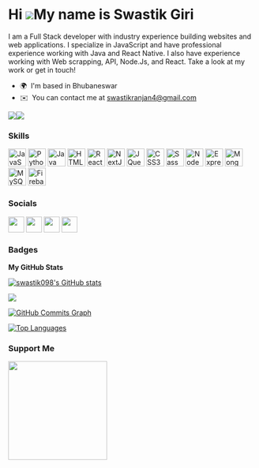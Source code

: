 Hi ![](https://user-images.githubusercontent.com/18350557/176309783-0785949b-9127-417c-8b55-ab5a4333674e.gif)My name is Swastik Giri
====================================================================================================================================

I am a Full Stack developer with industry experience building websites and web applications. I specialize in JavaScript and have professional experience working with Java and React Native. I also have experience working with Web scrapping, API, Node.Js, and React. Take a look at my work or get in touch!

* 🌍  I'm based in Bhubaneswar
* ✉️  You can contact me at [swastikranjan4@gmail.com](mailto:swastikranjan4@gmail.com)

<a href="https://www.twitter.com/swastikkk77" target="_blank" rel="noreferrer"><img
src="https://img.shields.io/twitter/follow/swastikkk77?logo=twitter&style=for-the-badge&color=84cc16&labelColor=0f172a"
/></a><a href="https://www.github.com/swastik098" target="_blank" rel="noreferrer"><img
src="https://img.shields.io/github/followers/swastik098?logo=github&style=for-the-badge&color=84cc16&labelColor=0f172a" /></a>

### Skills

<p align="left">
<a href="https://developer.mozilla.org/en-US/docs/Web/JavaScript" target="_blank" rel="noreferrer"><img src="https://raw.githubusercontent.com/danielcranney/readme-generator/main/public/icons/skills/javascript-colored.svg" width="36" height="36" alt="JavaScript" /></a>
<a href="https://www.python.org/" target="_blank" rel="noreferrer"><img src="https://raw.githubusercontent.com/danielcranney/readme-generator/main/public/icons/skills/python-colored.svg" width="36" height="36" alt="Python" /></a>
<a href="https://www.oracle.com/java/" target="_blank" rel="noreferrer"><img src="https://raw.githubusercontent.com/danielcranney/readme-generator/main/public/icons/skills/java-colored.svg" width="36" height="36" alt="Java" /></a>
<a href="https://developer.mozilla.org/en-US/docs/Glossary/HTML5" target="_blank" rel="noreferrer"><img src="https://raw.githubusercontent.com/danielcranney/readme-generator/main/public/icons/skills/html5-colored.svg" width="36" height="36" alt="HTML5" /></a>
<a href="https://reactjs.org/" target="_blank" rel="noreferrer"><img src="https://raw.githubusercontent.com/danielcranney/readme-generator/main/public/icons/skills/react-colored.svg" width="36" height="36" alt="React" /></a>
<a href="https://nextjs.org/docs" target="_blank" rel="noreferrer"><img src="https://raw.githubusercontent.com/danielcranney/readme-generator/main/public/icons/skills/nextjs-colored-dark.svg" width="36" height="36" alt="NextJs" /></a>
<a href="https://jquery.com/" target="_blank" rel="noreferrer"><img src="https://raw.githubusercontent.com/danielcranney/readme-generator/main/public/icons/skills/jquery-colored.svg" width="36" height="36" alt="JQuery" /></a>
<a href="https://www.w3.org/TR/CSS/#css" target="_blank" rel="noreferrer"><img src="https://raw.githubusercontent.com/danielcranney/readme-generator/main/public/icons/skills/css3-colored.svg" width="36" height="36" alt="CSS3" /></a>
<a href="https://sass-lang.com/" target="_blank" rel="noreferrer"><img src="https://raw.githubusercontent.com/danielcranney/readme-generator/main/public/icons/skills/sass-colored.svg" width="36" height="36" alt="Sass" /></a>
<a href="https://nodejs.org/en/" target="_blank" rel="noreferrer"><img src="https://raw.githubusercontent.com/danielcranney/readme-generator/main/public/icons/skills/nodejs-colored.svg" width="36" height="36" alt="NodeJS" /></a>
<a href="https://expressjs.com/" target="_blank" rel="noreferrer"><img src="https://raw.githubusercontent.com/danielcranney/readme-generator/main/public/icons/skills/express-colored-dark.svg" width="36" height="36" alt="Express" /></a>
<a href="https://www.mongodb.com/" target="_blank" rel="noreferrer"><img src="https://raw.githubusercontent.com/danielcranney/readme-generator/main/public/icons/skills/mongodb-colored.svg" width="36" height="36" alt="MongoDB" /></a>
<a href="https://www.mysql.com/" target="_blank" rel="noreferrer"><img src="https://raw.githubusercontent.com/danielcranney/readme-generator/main/public/icons/skills/mysql-colored.svg" width="36" height="36" alt="MySQL" /></a>
<a href="https://firebase.google.com/" target="_blank" rel="noreferrer"><img src="https://raw.githubusercontent.com/danielcranney/readme-generator/main/public/icons/skills/firebase-colored.svg" width="36" height="36" alt="Firebase" /></a>
</p>


### Socials

<p align="left"> <a href="https://www.github.com/swastik098" target="_blank" rel="noreferrer"><img src="https://img.icons8.com/3d-fluency/94/github.png" width="32" height="32" /></a> <a href="http://www.instagram.com/swastikkk_77" target="_blank" rel="noreferrer"><img src="https://raw.githubusercontent.com/danielcranney/readme-generator/main/public/icons/socials/instagram.svg" width="32" height="32" /></a> <a href="https://www.linkedin.com/in/swastik-ranjan-giri-5b785a1a0" target="_blank" rel="noreferrer"><img src="https://raw.githubusercontent.com/danielcranney/readme-generator/main/public/icons/socials/linkedin.svg" width="32" height="32" /></a> <a href="https://www.twitter.com/swastikkk77" target="_blank" rel="noreferrer"><img src="https://raw.githubusercontent.com/danielcranney/readme-generator/main/public/icons/socials/twitter.svg" width="32" height="32" /></a></p>

### Badges

<b>My GitHub Stats</b>

<a href="http://www.github.com/swastik098"><img src="https://github-readme-stats.vercel.app/api?username=swastik098&show_icons=true&hide=&count_private=true&title_color=ef4444&text_color=0891b2&icon_color=84cc16&bg_color=0f172a&hide_border=true&show_icons=true" alt="swastik098's GitHub stats" /></a>

<a href="http://www.github.com/swastik098"><img src="https://github-readme-streak-stats.herokuapp.com/?user=swastik098&stroke=0891b2&background=0f172a&ring=ef4444&fire=ef4444&currStreakNum=0891b2&currStreakLabel=ef4444&sideNums=0891b2&sideLabels=0891b2&dates=0891b2&hide_border=true" /></a>

<a href="http://www.github.com/swastik098"><img src="https://activity-graph.herokuapp.com/graph?username=swastik098&bg_color=0f172a&color=0891b2&line=84cc16&point=0891b2&area_color=0f172a&area=true&hide_border=true&custom_title=GitHub%20Commits%20Graph" alt="GitHub Commits Graph" /></a>

<a href="https://github.com/swastik098" align="left"><img src="https://github-readme-stats.vercel.app/api/top-langs/?username=swastik098&langs_count=10&title_color=ef4444&text_color=0891b2&icon_color=84cc16&bg_color=0f172a&hide_border=true&locale=en&custom_title=Top%20%Languages" alt="Top Languages" /></a>

### Support Me

<a href="https://www.buymeacoffee.com/swastikran7"><img src="https://cdn.buymeacoffee.com/buttons/v2/default-yellow.png" width="200" /></a>
